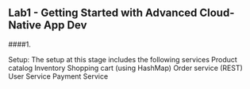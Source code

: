 ## Lab1 - Getting Started with Advanced Cloud-Native App Dev

####1. 

Setup: The setup at this stage includes the following services
Product catalog
Inventory
Shopping cart (using HashMap)
Order service (REST)
User Service
Payment Service
